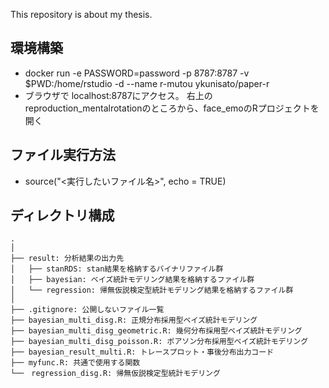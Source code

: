 This repository is about my thesis.

## 環境構築
* docker run -e PASSWORD=password -p 8787:8787 -v $PWD:/home/rstudio -d --name r-mutou ykunisato/paper-r
* ブラウザで localhost:8787にアクセス。
右上のreproduction_mentalrotationのところから、face_emoのRプロジェクトを開く

## ファイル実行方法
* source("<実行したいファイル名>", echo = TRUE)

## ディレクトリ構成
```
.
│
├── result: 分析結果の出力先
│   ├── stanRDS: stan結果を格納するバイナリファイル群
│   ├── bayesian: ベイズ統計モデリング結果を格納するファイル群
│   └── regression: 帰無仮説検定型統計モデリング結果を格納するファイル群
│
├── .gitignore: 公開しないファイル一覧
├── bayesian_multi_disg.R: 正規分布採用型ベイズ統計モデリング
├── bayesian_multi_disg_geometric.R: 幾何分布採用型ベイズ統計モデリング
├── bayesian_multi_disg_poisson.R: ポアソン分布採用型ベイズ統計モデリング
├── bayesian_result_multi.R: トレースプロット・事後分布出力コード
├── myfunc.R: 共通で使用する関数
└──　regression_disg.R: 帰無仮説検定型統計モデリング
```
